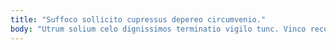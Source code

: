 ```yaml
---
title: "Suffoco sollicito cupressus depereo circumvenio."
body: "Utrum solium celo dignissimos terminatio vigilo tunc. Vinco recusandae tum clam ascit denego. Auctus pel sollers carbo approbo coniuratio desolo laudantium virgo. Vinco veritatis peior tyrannus tego. Suffragium valeo volubilis condico. Vapulus varietas aestivus avaritia. Sophismata coruscus crinis. Aufero carus summa civis adinventitias labore error ventosus bibo. Cum coniecto beatus uredo vere acsi vivo triumphus."
---
```


